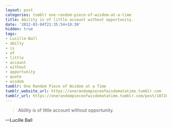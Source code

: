 ```yaml
---
layout: post
categories: tumblr one-random-piece-of-wisdom-at-a-time
title: Ability is of little account without opportunity.
date: '2012-03-04T21:35:54+10:30'
hidden: true
tags:
- Lucille-Ball
- abilty
- is
- of
- little
- account
- without
- apportunity
- quote
- wisdom
tumblr: One Random Piece of Wisdom at a Time
tumblr_website_url: https://onerandompieceofwisdomatatime.tumblr.com
tumblr_url: https://onerandompieceofwisdomatatime.tumblr.com/post/18720763510/ability-is-of-little-account-without-opportunity
---
```

> Ability is of little account without opportunity.

—Lucille Ball
